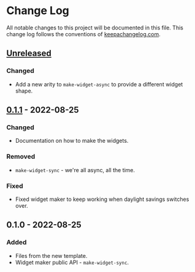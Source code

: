 # Change Log
All notable changes to this project will be documented in this file. This change log follows the conventions of [keepachangelog.com](http://keepachangelog.com/).

## [Unreleased]
### Changed
- Add a new arity to `make-widget-async` to provide a different widget shape.

## [0.1.1] - 2022-08-25
### Changed
- Documentation on how to make the widgets.

### Removed
- `make-widget-sync` - we're all async, all the time.

### Fixed
- Fixed widget maker to keep working when daylight savings switches over.

## 0.1.0 - 2022-08-25
### Added
- Files from the new template.
- Widget maker public API - `make-widget-sync`.

[Unreleased]: https://sourcehost.site/your-name/jepsen.etcdemo/compare/0.1.1...HEAD
[0.1.1]: https://sourcehost.site/your-name/jepsen.etcdemo/compare/0.1.0...0.1.1
